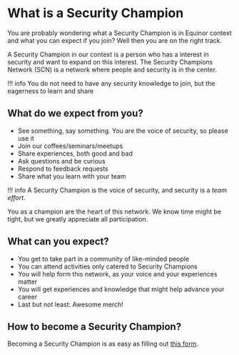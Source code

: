 # What is a Security Champion

You are probably wondering what a Security Champion is in Equinor context and what you can expect if you join? Well then you are on the right track.

A Security Champion in our context is a person who has a interest in security and want to expand on this interest. The Security Champions Network (SCN) is a network where people and security is in the center.

!!! info
    You do not need to have any security knowledge to join, but the eagerness to learn and share

## What do we expect from you?

- See something, say something. You are the voice of security, so please use it
- Join our coffees/seminars/meetups
- Share experiences, both good and bad
- Ask questions and be curious
- Respond to feedback requests
- Share what you learn with your team

!!! info
    A Security Champion is the voice of security, and security is a _team effort_.

You as a champion are the heart of this network. We know time might be tight, but we greatly appreciate all participation.

## What can you expect?

- You get to take part in a community of like-minded people
- You can attend activities only catered to Security Champions
- You will help form this network, as your voice and your experiences matter
- You will get experiences and knowledge that might help advance your career
- Last but not least: Awesome merch!

## How to become a Security Champion?

Becoming a Security Champion is as easy as filling out [this form](https://forms.cloud.microsoft/e/SHwJ1Y1prg).
